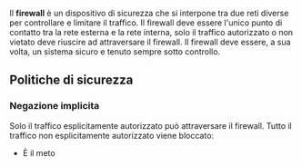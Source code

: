 Il __firewall__ è un dispositivo di sicurezza che si interpone tra due reti diverse per controllare e limitare il traffico.
Il firewall deve essere l'unico punto di contatto tra la rete esterna e la rete interna, solo il traffico autorizzato o non vietato deve riuscire ad attraversare il firewall.
Il firewall deve essere, a sua volta, un sistema sicuro e tenuto sempre sotto controllo.

## Politiche di sicurezza
### Negazione implicita
Solo il traffico esplicitamente autorizzato può attraversare il firewall.
Tutto il traffico non esplicitamente autorizzato viene bloccato:
- È il meto